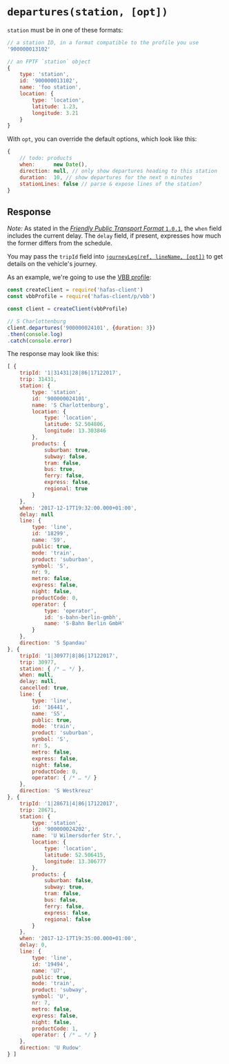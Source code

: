 # `departures(station, [opt])`

`station` must be in one of these formats:

```js
// a station ID, in a format compatible to the profile you use
'900000013102'

// an FPTF `station` object
{
	type: 'station',
	id: '900000013102',
	name: 'foo station',
	location: {
		type: 'location',
		latitude: 1.23,
		longitude: 3.21
	}
}
```

With `opt`, you can override the default options, which look like this:

```js
{
	// todo: products
	when:      new Date(),
	direction: null, // only show departures heading to this station
	duration:  10, // show departures for the next n minutes
	stationLines: false // parse & expose lines of the station?
}
```

## Response

*Note:* As stated in the [*Friendly Public Transport Format* `1.0.1`](https://github.com/public-transport/friendly-public-transport-format/tree/1.0.1), the `when` field includes the current delay. The `delay` field, if present, expresses how much the former differs from the schedule.

You may pass the `tripId` field into [`journeyLeg(ref, lineName, [opt])`](journey-leg.md) to get details on the vehicle's journey.

As an example, we're going to use the [VBB profile](../p/vbb):

```js
const createClient = require('hafas-client')
const vbbProfile = require('hafas-client/p/vbb')

const client = createClient(vbbProfile)

// S Charlottenburg
client.departures('900000024101', {duration: 3})
.then(console.log)
.catch(console.error)
```

The response may look like this:

```js
[ {
	tripId: '1|31431|28|86|17122017',
	trip: 31431,
	station: {
		type: 'station',
		id: '900000024101',
		name: 'S Charlottenburg',
		location: {
			type: 'location',
			latitude: 52.504806,
			longitude: 13.303846
		},
		products: {
			suburban: true,
			subway: false,
			tram: false,
			bus: true,
			ferry: false,
			express: false,
			regional: true
		}
	},
	when: '2017-12-17T19:32:00.000+01:00',
	delay: null
	line: {
		type: 'line',
		id: '18299',
		name: 'S9',
		public: true,
		mode: 'train',
		product: 'suburban',
		symbol: 'S',
		nr: 9,
		metro: false,
		express: false,
		night: false,
		productCode: 0,
		operator: {
			type: 'operator',
			id: 's-bahn-berlin-gmbh',
			name: 'S-Bahn Berlin GmbH'
		}
	},
	direction: 'S Spandau'
}, {
	tripId: '1|30977|8|86|17122017',
	trip: 30977,
	station: { /* … */ },
	when: null,
	delay: null,
	cancelled: true,
	line: {
		type: 'line',
		id: '16441',
		name: 'S5',
		public: true,
		mode: 'train',
		product: 'suburban',
		symbol: 'S',
		nr: 5,
		metro: false,
		express: false,
		night: false,
		productCode: 0,
		operator: { /* … */ }
	},
	direction: 'S Westkreuz'
}, {
	tripId: '1|28671|4|86|17122017',
	trip: 28671,
	station: {
		type: 'station',
		id: '900000024202',
		name: 'U Wilmersdorfer Str.',
		location: {
			type: 'location',
			latitude: 52.506415,
			longitude: 13.306777
		},
		products: {
			suburban: false,
			subway: true,
			tram: false,
			bus: false,
			ferry: false,
			express: false,
			regional: false
		}
	},
	when: '2017-12-17T19:35:00.000+01:00',
	delay: 0,
	line: {
		type: 'line',
		id: '19494',
		name: 'U7',
		public: true,
		mode: 'train',
		product: 'subway',
		symbol: 'U',
		nr: 7,
		metro: false,
		express: false,
		night: false,
		productCode: 1,
		operator: { /* … */ }
	},
	direction: 'U Rudow'
} ]
```
